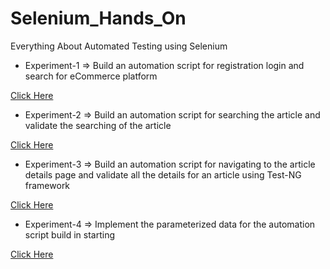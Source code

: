 # Selenium_Hands_On
Everything About Automated Testing using Selenium


* Experiment-1 => Build an automation script for registration login and search for eCommerce platform

[Click Here](https://github.com/kushagra67414/Selenium_Hands_On/tree/main/Login%20Page%20Script)

* Experiment-2 => Build an automation script for searching the article and validate the searching of the article

[Click Here](https://github.com/kushagra67414/Selenium_Hands_On/tree/main/Search%20%26%20Validate%20Article)

* Experiment-3 => Build an automation script for navigating to the article details page and validate all the details for an article using Test-NG framework

[Click Here](https://github.com/kushagra67414/Selenium_Hands_On/tree/main/TestNG%20Framework%20Validation)

* Experiment-4 => Implement the parameterized data for the automation script build in starting

[Click Here](https://github.com/kushagra67414/Selenium_Hands_On/tree/main/parameterized%20data%20for%20the%20automation)

